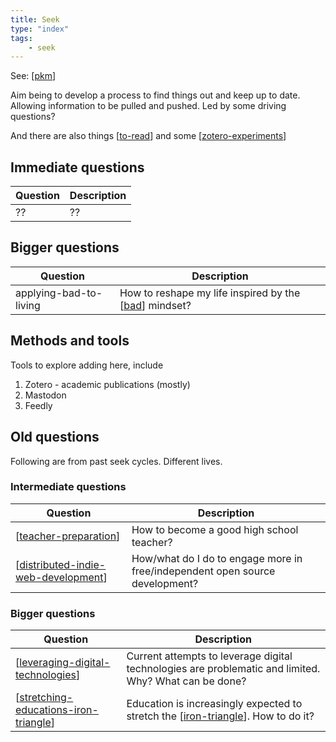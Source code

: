```yaml
---
title: Seek
type: "index"
tags:
    - seek
---
```


See: [[pkm]]

Aim being to develop a process to find things out and keep up to date. Allowing information to be pulled and pushed. Led by some driving questions?

And there are also things [[to-read]] and some [[zotero-experiments]]

## Immediate questions

| Question | Description |
| --- | --- |
| ?? | ?? |

## Bigger questions

| Question | Description |
| --- | --- |
| applying-bad-to-living | How to reshape my life inspired by the [[bad]] mindset? |

## Methods and tools

Tools to explore adding here, include

1. Zotero - academic publications (mostly)
2. Mastodon
3. Feedly

## Old questions

Following are from past seek cycles. Different lives.

### Intermediate questions

| Question | Description |
| --- | --- |
| [[teacher-preparation]] | How to become a good high school teacher? |
| [[distributed-indie-web-development]] | How/what do I do to engage more in free/independent open source development? |

### Bigger questions

| Question | Description |
| --- | --- |
| [[leveraging-digital-technologies]] | Current attempts to leverage digital technologies are problematic and limited. Why? What can be done? |
| [[stretching-educations-iron-triangle]] | Education is increasingly expected to stretch the [[iron-triangle]]. How to do it? |

[//begin]: # "Autogenerated link references for markdown compatibility"
[pkm]: ../pkm "Personal Knowledge Management"
[to-read]: to-read "To Read"
[zotero-experiments]: process/zotero-experiments "Experiments with Zotero"
[bad]: ../sense/CASA/bad "BAD - Bricolage Affordances Distribution"
[teacher-preparation]: teacher-preparation "Teacher preparation"
[distributed-indie-web-development]: distributed-indie-web-development "Distributed indie web development"
[leveraging-digital-technologies]: leveraging-digital-technologies "Leveraging digital technologies"
[stretching-educations-iron-triangle]: stretching-educations-iron-triangle "Stretching education's iron triangle"
[iron-triangle]: ../sense/Design/iron-triangle "Iron Triangle"
[//end]: # "Autogenerated link references"